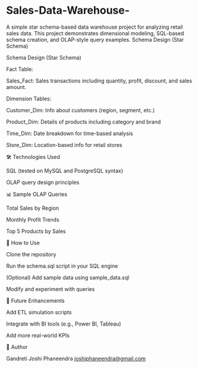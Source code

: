 # Sales-Data-Warehouse-
A simple star schema-based data warehouse project for analyzing retail sales data. This project demonstrates dimensional modeling, SQL-based schema creation, and OLAP-style query examples.
Schema Design (Star Schema)

Schema Design (Star Schema)

Fact Table:

Sales_Fact: Sales transactions including quantity, profit, discount, and sales amount.

Dimension Tables:

Customer_Dim: Info about customers (region, segment, etc.)

Product_Dim: Details of products including category and brand

Time_Dim: Date breakdown for time-based analysis

Store_Dim: Location-based info for retail stores

🛠️ Technologies Used

SQL (tested on MySQL and PostgreSQL syntax)

OLAP query design principles

📊 Sample OLAP Queries

Total Sales by Region

Monthly Profit Trends

Top 5 Products by Sales

🚀 How to Use

Clone the repository

Run the schema.sql script in your SQL engine

(Optional) Add sample data using sample_data.sql

Modify and experiment with queries

📌 Future Enhancements

Add ETL simulation scripts

Integrate with BI tools (e.g., Power BI, Tableau)

Add more real-world KPIs

🧠 Author

Gandreti Joshi Phaneendra
joshiphaneendra@gmail.com
